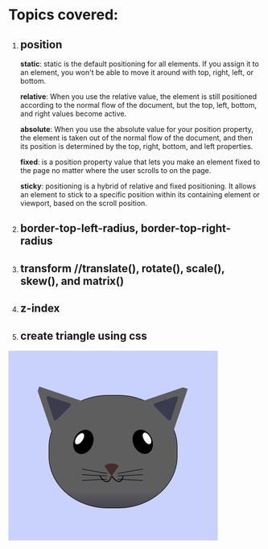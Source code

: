 # Topics covered:

1. ## position

   **static**: static is the default positioning for all elements. If you assign it to an element, you won't be able to move it around with top, right, left, or bottom.

   **relative**: When you use the relative value, the element is still positioned according to the normal flow of the document, but the top, left, bottom, and right values become active.

   **absolute**: When you use the absolute value for your position property, the element is taken out of the normal flow of the document, and then its position is determined by the top, right, bottom, and left properties.

   **fixed**: is a position property value that lets you make an element fixed to the page no matter where the user scrolls to on the page.

   **sticky**: positioning is a hybrid of relative and fixed positioning. It allows an element to stick to a specific position within its containing element or viewport, based on the scroll position.

2. ## border-top-left-radius, border-top-right-radius
3. ## transform //translate(), rotate(), scale(), skew(), and matrix()
4. ## z-index
5. ## create triangle using css

![Img](./Cat_Painting.jpg)
